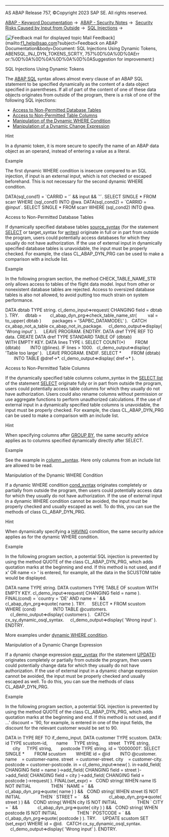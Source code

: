   

* * *

AS ABAP Release 757, ©Copyright 2023 SAP SE. All rights reserved.

[ABAP - Keyword Documentation](https://help.sap.com/doc/abapdocu_757_index_htm/7.57/en-US/abenabap.htm) →  [ABAP - Security Notes](https://help.sap.com/doc/abapdocu_757_index_htm/7.57/en-US/abenabap_security.htm) →  [Security Risks Caused by Input from Outside](https://help.sap.com/doc/abapdocu_757_index_htm/7.57/en-US/abendynamic_programming_scrty.htm) →  [SQL Injections](https://help.sap.com/doc/abapdocu_757_index_htm/7.57/en-US/abensql_injections_scrty.htm) → 

 [![](Mail.gif?object=Mail.gif&sap-language=EN "Feedback mail for displayed topic") Mail Feedback](mailto:f1_help@sap.com?subject=Feedback on ABAP Documentation&body=Document: SQL Injections Using Dynamic Tokens, ABENSQL_INJ_DYN_TOKENS_SCRTY, 757%0D%0A%0D%0AErr
or:%0D%0A%0D%0A%0D%0A%0D%0ASuggestion for improvement:)

SQL Injections Using Dynamic Tokens

The [ABAP SQL](https://help.sap.com/doc/abapdocu_757_index_htm/7.57/en-US/abenabap_sql_glosry.htm "Glossary Entry") syntax allows almost every clause of an ABAP SQL statement to be specified dynamically as the content of a data object specified in parentheses. If all of part of the content of one of these data objects originates from outside of the program, there is a risk of one of the following SQL injections:

-   [Access to Non-Permitted Database Tables](#@@ITOC@@ABENSQL_INJ_DYN_TOKENS_SCRTY_1)
-   [Access to Non-Permitted Table Columns](#@@ITOC@@ABENSQL_INJ_DYN_TOKENS_SCRTY_2)
-   [Manipulation of the Dynamic WHERE Condition](#@@ITOC@@ABENSQL_INJ_DYN_TOKENS_SCRTY_3)
-   [Manipulation of a Dynamic Change Expression](#@@ITOC@@ABENSQL_INJ_DYN_TOKENS_SCRTY_4)

Hint

In a dynamic token, it is more secure to specify the name of an ABAP data object as an operand, instead of entering a value as a literal.

Example

The first dynamic WHERE condition is insecure compared to an SQL injection, if input is an external input, which is not checked or escaped beforehand. This is not necessary for the second dynamic WHERE condition.

DATA(sql\_cond1) = \`CARRID = '\` && input && \`'\`.
SELECT SINGLE \* FROM scarr WHERE (sql\_cond1) INTO @wa.
DATA(sql\_cond2) = \`CARRID = @input\`.
SELECT SINGLE \* FROM scarr WHERE (sql\_cond2) INTO @wa.

Access to Non-Permitted Database Tables   

If dynamically specified database tables [source\_syntax](https://help.sap.com/doc/abapdocu_757_index_htm/7.57/en-US/abapfrom_clause.htm) (for the statement [SELECT](https://help.sap.com/doc/abapdocu_757_index_htm/7.57/en-US/abapselect.htm) or target\_syntax for [writes](https://help.sap.com/doc/abapdocu_757_index_htm/7.57/en-US/abenabap_sql_writing.htm)) originate in full or in part from outside the program, users could potentially access databases for which they usually do not have authorization. If the use of external input in dynamically specified database tables is unavoidable, the input must be properly checked. For example, the class CL\_ABAP\_DYN\_PRG can be used to make a comparison with a include list.

Example

In the following program section, the method CHECK\_TABLE\_NAME\_STR only allows access to tables of the flight data model. Input from other or nonexistent database tables are rejected. Access to oversized database tables is also not allowed, to avoid putting too much strain on system performance.

DATA dbtab TYPE string.
cl\_demo\_input=>request( CHANGING field = dbtab ).
TRY.
    dbtab =
      cl\_abap\_dyn\_prg=>check\_table\_name\_str(
        val = to\_upper( dbtab )
        packages = 'SAPBC\_DATAMODEL' ).
  CATCH cx\_abap\_not\_a\_table cx\_abap\_not\_in\_package.
    cl\_demo\_output=>display( 'Wrong input' ).
    LEAVE PROGRAM.
ENDTRY.
DATA dref TYPE REF TO data.
CREATE DATA dref TYPE STANDARD TABLE OF (dbtab)
                 WITH EMPTY KEY.
DATA lines TYPE i.
SELECT COUNT(\*)
       FROM (dbtab)
       INTO (@lines).
IF lines > 1000.
  cl\_demo\_output=>display( 'Table too large' ).
  LEAVE PROGRAM.
ENDIF.
SELECT \*
       FROM (dbtab)
       INTO TABLE @dref->\*.
cl\_demo\_output=>display( dref->\* ).

Access to Non-Permitted Table Columns   

If the dynamically specified table columns column\_syntax in the [SELECT list](https://help.sap.com/doc/abapdocu_757_index_htm/7.57/en-US/abapselect_list.htm) of the statement [SELECT](https://help.sap.com/doc/abapdocu_757_index_htm/7.57/en-US/abapselect.htm) originate fully or in part from outside the program, users could potentially access table columns for which they usually do not have authorization. Users could also rename columns without permission or use aggregate functions to perform unauthorized calculations. If the use of external input in a dynamically specified table columns is unavoidable, the input must be properly checked. For example, the class CL\_ABAP\_DYN\_PRG can be used to make a comparison with an include list.

Hint

When specifying columns after [GROUP BY](https://help.sap.com/doc/abapdocu_757_index_htm/7.57/en-US/abapgroupby_clause.htm), the same security advice applies as to columns specified dynamically directly after SELECT.

Example

See the example in [column \_syntax](https://help.sap.com/doc/abapdocu_757_index_htm/7.57/en-US/abapselect_list.htm). Here only columns from an include list are allowed to be read.

Manipulation of the Dynamic WHERE Condition   

If a dynamic WHERE condition [cond\_syntax](https://help.sap.com/doc/abapdocu_757_index_htm/7.57/en-US/abenwhere_logexp_dynamic.htm) originates completely or partially from outside the program, then users could potentially access data for which they usually do not have authorization. If the use of external input in a dynamic WHERE condition cannot be avoided, the input must be properly checked and usually escaped as well. To do this, you can sue the methods of class CL\_ABAP\_DYN\_PRG.

Hint

When dynamically specifying a [HAVING](https://help.sap.com/doc/abapdocu_757_index_htm/7.57/en-US/abaphaving_clause.htm) condition, the same security advice applies as for the dynamic WHERE condition.

Example

In the following program section, a potential SQL injection is prevented by using the method QUOTE of the class CL\_ABAP\_DYN\_PRG, which adds quotation marks at the beginning and end. If this method is not used, and if x' OR name <> ' is entered, for example, all the data in the SCUSTOM table would be displayed.

DATA name TYPE string.
DATA customers TYPE TABLE OF scustom WITH EMPTY KEY.
cl\_demo\_input=>request( CHANGING field = name ).
FINAL(cond) = \`country = 'DE' AND name = \` &&
             cl\_abap\_dyn\_prg=>quote( name ).
TRY.
    SELECT \* FROM scustom
             WHERE (cond)
             INTO TABLE @customers.
    cl\_demo\_output=>display( customers ).
  CATCH cx\_sy\_dynamic\_osql\_syntax.
    cl\_demo\_output=>display( 'Wrong input' ).
ENDTRY.

More examples under [dynamic WHERE condition](https://help.sap.com/doc/abapdocu_757_index_htm/7.57/en-US/abenwhere_logexp_dynamic.htm).

Manipulation of a Dynamic Change Expression   

If a dynamic change expression [expr\_syntax](https://help.sap.com/doc/abapdocu_757_index_htm/7.57/en-US/abapupdate_set_expression.htm) (for the statement [UPDATE](https://help.sap.com/doc/abapdocu_757_index_htm/7.57/en-US/abapupdate.htm)) originates completely or partially from outside the program, then users could potentially change data for which they usually do not have authorization. If the use of external input in a dynamic change expression cannot be avoided, the input must be properly checked and usually escaped as well. To do this, you can sue the methods of class CL\_ABAP\_DYN\_PRG.

Example

In the following program section, a potential SQL injection is prevented by using the method QUOTE of the class CL\_ABAP\_DYN\_PRG, which adds quotation marks at the beginning and end. If this method is not used, and if ...' discount = '90, for example, is entered in one of the input fields, the discount for the relevant customer would be set to 90.

DATA in TYPE REF TO if\_demo\_input.
DATA customer TYPE scustom.
DATA: id TYPE scustom-id,
      name     TYPE string,
      street   TYPE string,
      city     TYPE string,
      postcode TYPE string.
id = '00000001'.
SELECT SINGLE \*
       FROM scustom
       WHERE id = @id
       INTO @customer.
name    = customer-name.
street  = customer-street.
city    = customer-city.
postcode = customer-postcode.
in = cl\_demo\_input=>new( ).
in->add\_field( CHANGING field = name
)->add\_field( CHANGING field = street
)->add\_field( CHANGING field = city
)->add\_field( CHANGING field = postcode
)->request( ).
FINAL(set\_expr) =
  COND string( WHEN name IS NOT INITIAL
               THEN \` NAME = \` &&
               cl\_abap\_dyn\_prg=>quote( name ) ) &&
  COND string( WHEN street IS NOT INITIAL
               THEN \` STREET = \`   &&
               cl\_abap\_dyn\_prg=>quote( street ) ) &&
  COND string( WHEN city IS NOT INITIAL
               THEN \` CITY = \` &&
               cl\_abap\_dyn\_prg=>quote( city ) ) &&
  COND string( WHEN postcode IS NOT INITIAL
               THEN \` POSTCODE = \` &&
               cl\_abap\_dyn\_prg=>quote( postcode ) ).
TRY.
    UPDATE scustom SET (set\_expr) WHERE id = @id.
  CATCH cx\_sy\_dynamic\_osql\_syntax.
    cl\_demo\_output=>display( 'Wrong input' ).
ENDTRY.